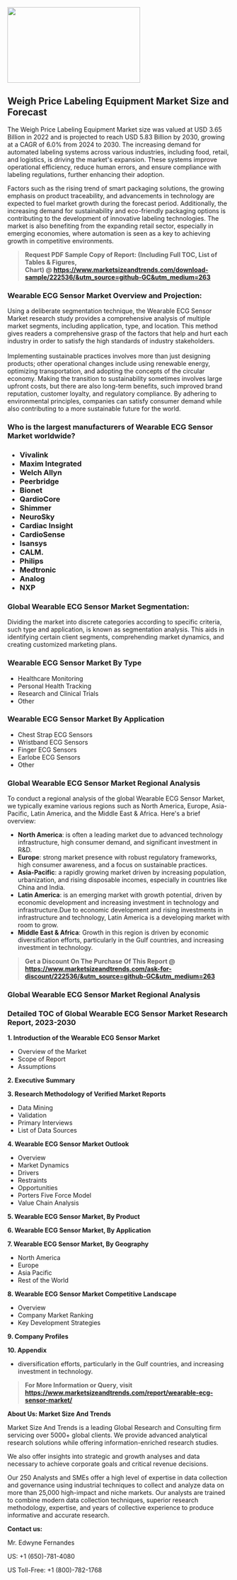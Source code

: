 <p><img class="alignnone size-medium wp-image-20088" src="https://ffe5etoiles.com/wp-content/uploads/2024/12/MST1-300x171.png" alt="" width="300" height="171" /></p><h2>Weigh Price Labeling Equipment Market Size and Forecast</h2><p>The Weigh Price Labeling Equipment Market size was valued at USD 3.65 Billion in 2022 and is projected to reach USD 5.83 Billion by 2030, growing at a CAGR of 6.0% from 2024 to 2030. The increasing demand for automated labeling systems across various industries, including food, retail, and logistics, is driving the market's expansion. These systems improve operational efficiency, reduce human errors, and ensure compliance with labeling regulations, further enhancing their adoption.</p><p>Factors such as the rising trend of smart packaging solutions, the growing emphasis on product traceability, and advancements in technology are expected to fuel market growth during the forecast period. Additionally, the increasing demand for sustainability and eco-friendly packaging options is contributing to the development of innovative labeling technologies. The market is also benefiting from the expanding retail sector, especially in emerging economies, where automation is seen as a key to achieving growth in competitive environments.</p></p><blockquote id="" class=""><strong>Request PDF Sample Copy of Report: (Including Full TOC, List of Tables &amp; Figures, Chart)&nbsp;@&nbsp;<strong><a href="https://www.marketsizeandtrends.com/download-sample/222536/&utm_source=github-GC&utm_medium=263" target="_blank">https://www.marketsizeandtrends.com/download-sample/222536/&utm_source=github-GC&utm_medium=263</a></strong></strong></blockquote><h3 id="" class="">Wearable ECG Sensor Market&nbsp;Overview and Projection:</h3><p id="" class="">Using a deliberate segmentation technique, the Wearable ECG Sensor Market research study provides a comprehensive analysis of multiple market segments, including application, type, and location. This method gives readers a comprehensive grasp of the factors that help and hurt each industry in order to satisfy the high standards of industry stakeholders. <br /> <br />Implementing sustainable practices involves more than just designing products; other operational changes include using renewable energy, optimizing transportation, and adopting the concepts of the circular economy. Making the transition to sustainability sometimes involves large upfront costs, but there are also long-term benefits, such improved brand reputation, customer loyalty, and regulatory compliance. By adhering to environmental principles, companies can satisfy consumer demand while also contributing to a more sustainable future for the world.</p><h3 id="" class="">Who is the largest manufacturers of&nbsp;Wearable ECG Sensor Market worldwide?</h3><h3 class=""><p><ul><li>Vivalink </li><li> Maxim Integrated </li><li> Welch Allyn </li><li> Peerbridge </li><li> Bionet </li><li> QardioCore </li><li> Shimmer </li><li> NeuroSky </li><li> Cardiac Insight </li><li> CardioSense </li><li> Isansys </li><li> CALM. </li><li> Philips </li><li> Medtronic </li><li> Analog </li><li> NXP</li></ul></p></h3><h3 id="" class="">Global&nbsp;Wearable ECG Sensor Market Segmentation:</h3><p id="" class="">Dividing the market into discrete categories according to specific criteria, such type and application, is known as segmentation analysis. This aids in identifying certain client segments, comprehending market dynamics, and creating customized marketing plans.</p><h3 id="" class="">Wearable ECG Sensor Market&nbsp;By Type</h3><p><p><ul><li>Healthcare Monitoring</li><li> Personal Health Tracking</li><li> Research and Clinical Trials</li><li> Other</p></li></ul></p></p><h3 id="" class="">Wearable ECG Sensor Market&nbsp;By Application</h3><p class=""><p><ul><li>Chest Strap ECG Sensors</li><li> Wristband ECG Sensors</li><li> Finger ECG Sensors</li><li> Earlobe ECG Sensors</li><li> Other</li></ul></p></p><h3 id="" class="">Global Wearable ECG Sensor Market Regional Analysis</h3><p id="" class="">To conduct a regional analysis of the global Wearable ECG Sensor Market, we typically examine various regions such as North America, Europe, Asia-Pacific, Latin America, and the Middle East &amp; Africa. Here's a brief overview:</p><ul><li><strong>North America</strong>: is often a leading market due to advanced technology infrastructure, high consumer demand, and significant investment in R&amp;D.</li><li><strong>Europe</strong>: strong market presence with robust regulatory frameworks, high consumer awareness, and a focus on sustainable practices.</li><li><strong>Asia-Pacific</strong>: a rapidly growing market driven by increasing population, urbanization, and rising disposable incomes, especially in countries like China and India.</li><li><strong>Latin America</strong>: is an emerging market with growth potential, driven by economic development and increasing investment in technology and infrastructure.Due to economic development and rising investments in infrastructure and technology, Latin America is a developing market with room to grow.</li><li><strong>Middle East &amp; Africa</strong>: Growth in this region is driven by economic diversification efforts, particularly in the Gulf countries, and increasing investment in technology.</li></ul><blockquote id="" class=""><strong>Get a Discount On The Purchase Of This Report @ <strong><a href="https://www.marketsizeandtrends.com/ask-for-discount/222536/&utm_source=github-GC&utm_medium=263" target="_blank">https://www.marketsizeandtrends.com/ask-for-discount/222536/&utm_source=github-GC&utm_medium=263</a></strong></strong></blockquote><h3 id="" class="">Global Wearable ECG Sensor Market Regional Analysis</h3><h3 id="" class="">Detailed TOC of Global Wearable ECG Sensor Market Research Report, 2023-2030</h3><p id="" class=""><strong>1. Introduction of the Wearable ECG Sensor Market</strong></p><ul><li>Overview of the Market</li><li>Scope of Report</li><li>Assumptions</li></ul><p id="" class=""><strong>2. Executive Summary</strong></p><p id="" class=""><strong>3. Research Methodology of Verified Market Reports</strong></p><ul><li>Data Mining</li><li>Validation</li><li>Primary Interviews</li><li>List of Data Sources</li></ul><p id="" class=""><strong>4. Wearable ECG Sensor Market Outlook</strong></p><ul><li>Overview</li><li>Market Dynamics</li><li>Drivers</li><li>Restraints</li><li>Opportunities</li><li>Porters Five Force Model</li><li>Value Chain Analysis</li></ul><p id="" class=""><strong>5. Wearable ECG Sensor Market, By Product</strong></p><p id="" class=""><strong>6. Wearable ECG Sensor Market, By Application</strong></p><p id="" class=""><strong>7. Wearable ECG Sensor Market, By Geography</strong></p><ul><li>North America</li><li>Europe</li><li>Asia Pacific</li><li>Rest of the World</li></ul><p id="" class=""><strong>8. Wearable ECG Sensor Market Competitive Landscape</strong></p><ul><li>Overview</li><li>Company Market Ranking</li><li>Key Development Strategies</li></ul><p id="" class=""><strong>9. Company Profiles</strong></p><p id="" class=""><strong>10. Appendix</strong></p><ul><li>diversification efforts, particularly in the Gulf countries, and increasing investment in technology.</li></ul><blockquote id="" class=""><strong>For More Information or Query, visit <strong><strong><a href="https://www.marketsizeandtrends.com/report/wearable-ecg-sensor-market/" target="_blank">https://www.marketsizeandtrends.com/report/wearable-ecg-sensor-market/</a></strong></strong></strong></blockquote><p id="" class=""><strong>About Us: Market Size And Trends</strong></p><p id="" class="">Market Size And Trends is a leading Global Research and Consulting firm servicing over 5000+ global clients. We provide advanced analytical research solutions while offering information-enriched research studies.</p><p id="" class="">We also offer insights into strategic and growth analyses and data necessary to achieve corporate goals and critical revenue decisions.</p><p id="" class="">Our 250 Analysts and SMEs offer a high level of expertise in data collection and governance using industrial techniques to collect and analyze data on more than 25,000 high-impact and niche markets. Our analysts are trained to combine modern data collection techniques, superior research methodology, expertise, and years of collective experience to produce informative and accurate research.</p><p id="" class=""><strong>Contact us:</strong></p><p id="" class="">Mr. Edwyne Fernandes</p><p id="" class="">US: +1 (650)-781-4080</p><p id="" class="">US Toll-Free: +1 (800)-782-1768</p>
